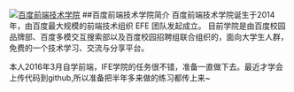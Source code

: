 ![](http://ife.baidu.com/2016/asset/img/favicon.ico)[百度前端技术学院](http://ife.baidu.com/2016/static/index.html "地址")
##百度前端技术学院简介
百度前端技术学院诞生于2014年，由百度最大规模的前端技术组织 EFE 团队发起成立。
目前学院是由百度校园品牌部、百度多模交互搜索部以及百度校园招聘组联合组织的，面向大学生人群，免费的一个技术学习、交流与分享平台。</br>

本人2016年3月自学前端，IFE学院的任务很不错，准备一直做下去。最近才学会上传代码到github,所以准备把半年多来做的练习都传上来~
